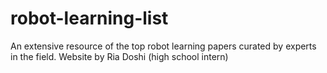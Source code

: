 # robot-learning-list
An extensive resource of the top robot learning papers curated by experts in the field. 
Website by Ria Doshi (high school intern)
